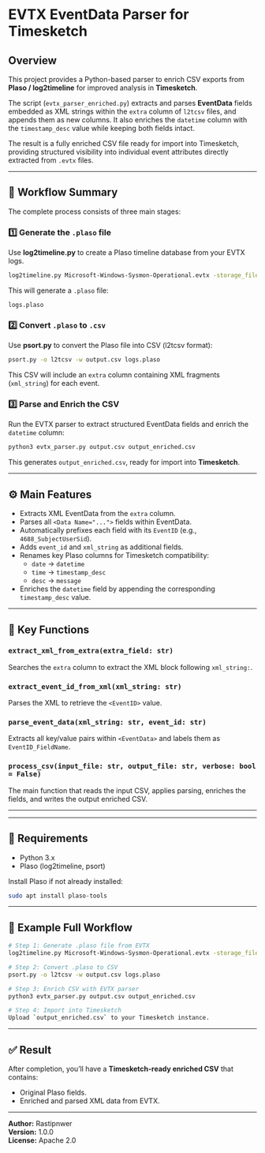 # EVTX EventData Parser for Timesketch

## Overview
This project provides a Python-based parser to enrich CSV exports from **Plaso / log2timeline** for improved analysis in **Timesketch**.

The script (`evtx_parser_enriched.py`) extracts and parses **EventData** fields embedded as XML strings within the `extra` column of `l2tcsv` files, and appends them as new columns. It also enriches the `datetime` column with the `timestamp_desc` value while keeping both fields intact.

The result is a fully enriched CSV file ready for import into Timesketch, providing structured visibility into individual event attributes directly extracted from `.evtx` files.

---

## 🧩 Workflow Summary
The complete process consists of three main stages:

### 1️⃣ Generate the `.plaso` file
Use **log2timeline.py** to create a Plaso timeline database from your EVTX logs. 

```bash
log2timeline.py Microsoft-Windows-Sysmon-Operational.evtx -storage_file logs.plaso
```
This will generate a `.plaso` file:
```
logs.plaso
```

### 2️⃣ Convert `.plaso` to `.csv`
Use **psort.py** to convert the Plaso file into CSV (l2tcsv format):

```bash
psort.py -o l2tcsv -w output.csv logs.plaso
```

This CSV will include an `extra` column containing XML fragments (`xml_string`) for each event.

### 3️⃣ Parse and Enrich the CSV
Run the EVTX parser to extract structured EventData fields and enrich the `datetime` column:

```bash
python3 evtx_parser.py output.csv output_enriched.csv
```

This generates `output_enriched.csv`, ready for import into **Timesketch**.

---

## ⚙️ Main Features
- Extracts XML EventData from the `extra` column.
- Parses all `<Data Name="...">` fields within EventData.
- Automatically prefixes each field with its `EventID` (e.g., `4688_SubjectUserSid`).
- Adds `event_id` and `xml_string` as additional fields.
- Renames key Plaso columns for Timesketch compatibility:
  - `date` → `datetime`
  - `time` → `timestamp_desc`
  - `desc` → `message`
- Enriches the `datetime` field by appending the corresponding `timestamp_desc` value.

---

## 🧠 Key Functions

### `extract_xml_from_extra(extra_field: str)`
Searches the `extra` column to extract the XML block following `xml_string:`.

### `extract_event_id_from_xml(xml_string: str)`
Parses the XML to retrieve the `<EventID>` value.

### `parse_event_data(xml_string: str, event_id: str)`
Extracts all key/value pairs within `<EventData>` and labels them as `EventID_FieldName`.

### `process_csv(input_file: str, output_file: str, verbose: bool = False)`
The main function that reads the input CSV, applies parsing, enriches the fields, and writes the output enriched CSV.

---

---

## 🧰 Requirements
- Python 3.x
- Plaso (log2timeline, psort)

Install Plaso if not already installed:
```bash
sudo apt install plaso-tools
```

---

## 🧪 Example Full Workflow
```bash
# Step 1: Generate .plaso file from EVTX
log2timeline.py Microsoft-Windows-Sysmon-Operational.evtx -storage_file logs.plaso

# Step 2: Convert .plaso to CSV
psort.py -o l2tcsv -w output.csv logs.plaso

# Step 3: Enrich CSV with EVTX parser
python3 evtx_parser.py output.csv output_enriched.csv

# Step 4: Import into Timesketch
Upload `output_enriched.csv` to your Timesketch instance.
```

---

## ✅ Result
After completion, you’ll have a **Timesketch-ready enriched CSV** that contains:
- Original Plaso fields.
- Enriched and parsed XML data from EVTX.


---

**Author:** Rastipnwer  
**Version:** 1.0.0  
**License:** Apache 2.0

